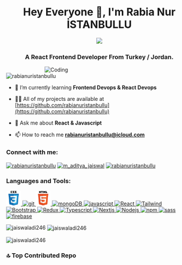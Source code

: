 <h1 align="center">Hey Everyone 👋, I'm Rabia Nur İSTANBULLU </h1>
<div align="center"> <img src="https://media.licdn.com/dms/image/D4D16AQG8_gWc7H0Szw/profile-displaybackgroundimage-shrink_350_1400/0/1697212979387?e=1702512000&v=beta&t=0sprYdw3PWk2q-pYx7U1agwjtWZu2JGVr3UGc_B62cE"/> </div>
<h3 align="center">A React Frontend Developer From Turkey / Jordan.</h3>
<img align="right" alt="Coding" width="400" src="./bg.gif">

<p align="left"> <img src="https://komarev.com/ghpvc/?username=rabianuristanbullu&label=Profile%20views&color=0e75b6&style=flat" alt="rabianuristanbullu" /> </p>

- 🌱 I’m currently learning **Frontend Devops & React Devops**

- 👨‍💻 All of my projects are available at [https://github.com/rabianuristanbullu](https://github.com/rabianuristanbullu)

- 💬 Ask me about **React & Javascript**

- 📫 How to reach me **rabianuristanbullu@icloud.com**

<h3 align="left">Connect with me:</h3>
<p align="left">
<a href="https://www.linkedin.com/in/rabia-nur-istanbullu-523989264/" target="blank"><img align="center" src="https://raw.githubusercontent.com/rahuldkjain/github-profile-readme-generator/master/src/images/icons/Social/linked-in-alt.svg" alt="rabianuristanbullu" height="30" width="40" /></a>
<a href="https://www.instagram.com/rabianuristanbullu/" target="blank"><img align="center" src="https://raw.githubusercontent.com/rahuldkjain/github-profile-readme-generator/master/src/images/icons/Social/instagram.svg" alt="m_aditya_jaiswal" height="30" width="40" /></a>
<a href="https://www.youtube.com/channel/UC1XLb_DoX2eNWGKjkh2epwA" target="blank"><img align="center" src="https://raw.githubusercontent.com/rahuldkjain/github-profile-readme-generator/master/src/images/icons/Social/youtube.svg" alt="rabianuristanbullu" height="30" width="40" /></a>
  
</p>

<h3 align="left">Languages and Tools:</h3>

<p align="left"> 
<a href="https://www.w3schools.com/css/" target="_blank" rel="noreferrer"> <img src="https://raw.githubusercontent.com/devicons/devicon/master/icons/css3/css3-original-wordmark.svg" alt="css3" width="40" height="40"/> </a><a href="https://git-scm.com/" target="_blank" rel="noreferrer"> <img src="https://www.vectorlogo.zone/logos/git-scm/git-scm-icon.svg" alt="git" width="40" height="40"/> </a>  
<a href="https://www.w3.org/html/" target="_blank" rel="noreferrer"> <img src="https://raw.githubusercontent.com/devicons/devicon/master/icons/html5/html5-original-wordmark.svg" alt="html5" width="40" height="40"/> </a><a href="https://www.mongodb.com/" target="_blank" rel="noreferrer"> <img src="https://w7.pngwing.com/pngs/956/695/png-transparent-mongodb-original-wordmark-logo-icon-thumbnail.png" alt="mongoDB" width="40" height="40"/> </a><a href="https://www.w3schools.com/js/" target="_blank" rel="noreferrer"> <img src="https://toppng.com/uploads/preview/javascript-logo-number-angularjs-node-javascript-logo-11563241338go76tq0nxz.png" alt="javascript" width="40" height="40"/> </a><a href="https://react.dev/" target="_blank" rel="noreferrer"> <img src="https://upload.wikimedia.org/wikipedia/commons/thumb/a/a7/React-icon.svg/1150px-React-icon.svg.png" alt="React" width="40" height="40"/> </a><a href="https://tailwindcss.com/" target="_blank" rel="noreferrer"> <img src="https://static-00.iconduck.com/assets.00/tailwind-css-icon-2048x1229-u8dzt4uh.png" alt="Tailwind" width="40" height="40"/> </a><a href="https://getbootstrap.com/" target="_blank" rel="noreferrer"> <img src="https://cdn-icons-png.flaticon.com/512/5968/5968672.png" alt="Bootstrap" width="40" height="40"/> </a>
<a href="https://redux.js.org/" target="_blank" rel="noreferrer"> <img src="https://cdn.icon-icons.com/icons2/2415/PNG/512/redux_original_logo_icon_146365.png" alt="Redux" width="40" height="40"/> </a>
<a href="https://www.typescriptlang.org/" target="_blank" rel="noreferrer"> <img src="https://cdn.icon-icons.com/icons2/2415/PNG/512/typescript_original_logo_icon_146317.png" alt="Typescript" width="40" height="40"/> </a><a href="https://nextjs.org/" target="_blank" rel="noreferrer"> <img src="https://static-00.iconduck.com/assets.00/next-js-icon-2048x2048-5dqjgeku.png" alt="Nextjs" width="40" height="40"/> </a>
<a href="https://nodejs.org/tr" target="_blank" rel="noreferrer"> <img src="https://static-00.iconduck.com/assets.00/node-js-icon-454x512-nztofx17.png" alt="Nodejs" width="40" height="40"/> </a>
<a href="https://www.npmjs.com/" target="_blank" rel="noreferrer"> <img src="https://upload.wikimedia.org/wikipedia/commons/thumb/d/db/Npm-logo.svg/1024px-Npm-logo.svg.png" alt="npm" width="40" height="40"/> </a>
<a href="https://sass-lang.com/" target="_blank" rel="noreferrer"> <img src="https://upload.wikimedia.org/wikipedia/commons/thumb/9/96/Sass_Logo_Color.svg/1280px-Sass_Logo_Color.svg.png" alt="sass" width="40" height="40"/> </a><a href="https://firebase.google.com/" target="_blank" rel="noreferrer"> <img src="https://cdn4.iconfinder.com/data/icons/google-i-o-2016/512/google_firebase-2-512.png" alt="firebase" width="40" height="40"/> </a>


<p><img align="left" src="https://github-readme-stats.vercel.app/api/top-langs?username=rabianuristanbullu&show_icons=true&locale=en&layout=compact" alt="jaiswaladi246" /></p>

<p>&nbsp;<img align="center" src="https://github-readme-stats.vercel.app/api?username=rabianuristanbullu&show_icons=true&locale=en" alt="jaiswaladi246" /></p>

<p><img align="center" src="https://github-readme-streak-stats.herokuapp.com/?user=rabianuristanbullu&" alt="jaiswaladi246" /></p>

### 🔝 Top Contributed Repo

